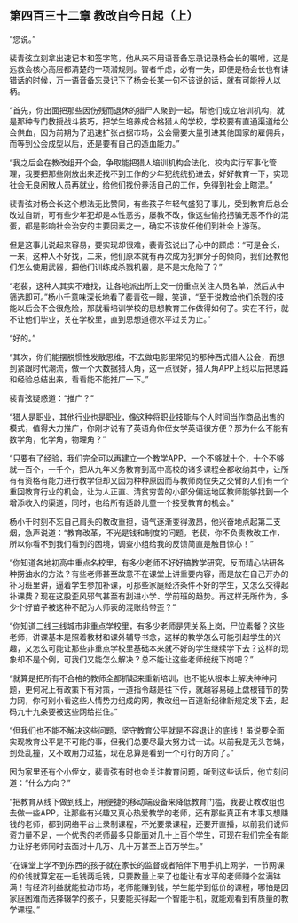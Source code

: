 ## 第四百三十二章 教改自今日起（上）
“您说。”

裴青弦立刻拿出速记本和签字笔，他从来不用语音备忘录记录杨会长的嘱咐，这是远救会核心高层都清楚的一项潜规则。智者千虑，必有一失，即便是杨会长也有讲错话的时候，万一语音备忘录记下了杨会长某一句不该说的话，就有可能授人以柄。

“首先，你出面把那些因伤残而退休的猎尸人聚到一起，帮他们成立培训机构，就是那种专门教授战斗技巧，把学生培养成合格猎人的学校，学校要有直通渠道给公会供血，因为前期为了迅速扩张占据市场，公会需要大量引进其他国家的雇佣兵，而等到公会成型以后，还是要有自己的造血能力。”

“我之后会在教改组开个会，争取能把猎人培训机构合法化，校内实行军事化管理，我要把那些刚放出来还找不到工作的少年犯统统扔进去，好好教育一下，实现社会无良闲散人员再就业，给他们找份养活自己的工作，免得到社会上瞎混。”

裴青弦对杨会长这个想法无比赞同，有些孩子年轻气盛犯了事儿，受到教育后总会改过自新，可有些少年犯却是本性恶劣，屡教不改，像这些偷抢拐骗无恶不作的混蛋，都是影响社会治安的主要因素之一，确实不该放任他们到社会上游荡。

但是这事儿说起来容易，要实现却很难，裴青弦说出了心中的顾虑：“可是会长，一来，这种人不好找，二来，他们原本就有再次成为犯罪分子的倾向，我们还教他们怎么使用武器，把他们训练成杀戮机器，是不是太危险了？”

“老裴，这种人其实不难找，让各地派出所上交一份重点关注人员名单，然后从中筛选即可。”杨小千意味深长地看了裴青弦一眼，笑道，“至于说教给他们杀戮的技能以后会不会很危险，那就看培训学校的思想教育工作做得如何了。实在不行，就不让他们毕业，关在学校里，直到思想道德水平过关为止。”

“好的。”

“其次，你们能摆脱惯性发散思维，不去做电影里常见的那种西式猎人公会，而想到紧跟时代潮流，做一个大数据猎人角，这一点很好，猎人角APP上线以后把思路和经验总结出来，看看能不能推广一下。”

裴青弦疑惑道：“推广？”

“猎人是职业，其他行业也是职业，像这种将职业技能与个人时间当作商品出售的模式，值得大力推广，你刚才说有了英语角你侄女学英语很方便？那为什么不能有数学角，化学角，物理角？”

“只要有了经验，我们完全可以再建立一个教学APP，一个不够就十个，十个不够就一百个，一千个，把从九年义务教育到高中高校的诸多课程全都收纳其中，让所有有资格有能力进行教学但却又因为种种原因而与教师岗位失之交臂的人们有一个重回教育行业的机会，让为人正直、清贫穷苦的小部分偏远地区教师能够找到一个增添收入的渠道，同时，也给所有适龄儿童一个接受教育的机会。”

杨小千时刻不忘自己肩头的教改重担，语气逐渐变得激昂，他兴奋地点起第二支烟，急声说道：“教育改革，不光是钱和制度的问题。老裴，你不负责教改工作，所以你看不到我们看到的困境，调查小组给我的反馈简直是触目惊心！”

“你知道各地初高中重点名校里，有多少老师不好好搞教学研究，反而精心钻研各种捞油水的方法？有些老师甚至故意不在课堂上讲重要内容，而是放在自己开办的补习班里讲，逼着学生参加补课，可那些家庭经济条件不好的学生，又怎么交得起补课费？现在这股歪风邪气甚至有刮进小学、学前班的趋势。再这样无所作为，多少个好苗子被这种不配为人师表的混账给带歪？”

“你知道二线三线城市非重点学校里，有多少老师是凭关系上岗，尸位素餐？这些老师，讲课基本是照着教材和课外辅导书念，这样的教学怎么可能引起学生的兴趣，又怎么可能让那些非重点学校里基础本来就不好的学生继续学下去？这样的现象却不是个例，可我们又能怎么解决？总不能让这些老师统统下岗吧？”

“就算是把所有不合格的教师全都抓起来重新培训，也不能从根本上解决种种问题，更何况上有政策下有对策，一道指令越是往下传，就越容易碰上盘根错节的势力网，你可别小看这些人情势力组成的网，教改组一百道新纪律新规定发下去，起码九十九条要被这些网给拦住。”

“但我们也不能不解决这些问题，坚守教育公平就是不容退让的底线！虽说要全面实现教育公平是不可能的事，但我们总要尽最大努力试一试。以前我是无头苍蝇，到处乱撞，又不敢用力过猛，现在总算是看到一个可行的方向了。”

因为家里还有个小侄女，裴青弦有时也会关注教育问题，听到这些话后，他立刻问道：“什么方向？”

“把教育从线下做到线上，用便捷的移动端设备来降低教育门槛，我要让教改组也去做一些APP，让那些有兴趣又真心热爱教学的老师，还有那些真正有本事又想赚钱的老师，都到网络平台上录制课程，不光要录课程，还要开直播，以前我们说师资力量不足，一个优秀的老师最多只能面对几十上百个学生，可现在我们完全有能力让好老师同时去面对十几万、几十万甚至上百万学生。”

“在课堂上学不到东西的孩子就在家长的监督或者陪伴下用手机上网学，一节网课的价钱就算定在一毛钱两毛钱，只要数量上来了也能让有水平的老师赚个盆满钵满！有经济利益就能拉动市场，老师能赚到钱，学生能学到低价的课程，哪怕是因家庭困难而选择辍学的孩子，只要能买得起一个智能手机，就能观看到有质量的教学课程。”

